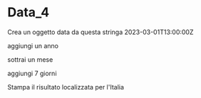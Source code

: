 # Data_4
Crea un oggetto data da questa stringa 2023-03-01T13:00:00Z

aggiungi un anno

sottrai un mese

aggiungi 7 giorni

Stampa il risultato localizzata per l'Italia
